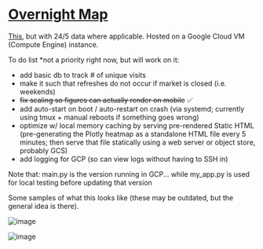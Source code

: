 # [Overnight Map](https://www.247map.app)

[This](https://finviz.com/map.ashx), but with 24/5 data where applicable. Hosted on a Google Cloud VM (Compute Engine) instance.

To do list *not a priority right now, but will work on it:
- add basic db to track # of unique visits
- make it such that refreshes do not occur if market is closed (i.e. weekends)
- ~~fix scaling so figures can actually render on mobile~~ ✅
- add auto-start on boot / auto-restart on crash (via systemd; currently using tmux + manual reboots if something goes wrong)
- optimize w/ local memory caching by serving pre-rendered Static HTML (pre-generating the Plotly heatmap as a standalone HTML file every 5 minutes; then serve that file statically using a web server or object store, probably GCS)
- add logging for GCP (so can view logs without having to SSH in)

Note that:
main.py is the version running in GCP... while
my_app.py is used for local testing before updating that version

Some samples of what this looks like (these may be outdated, but the general idea is there).

![image](https://github.com/user-attachments/assets/29f388d5-c883-4322-8f7a-cf39875b97ff)


![image](https://github.com/user-attachments/assets/a061112e-0a63-419a-93c5-5c64ee9fd3c1)
